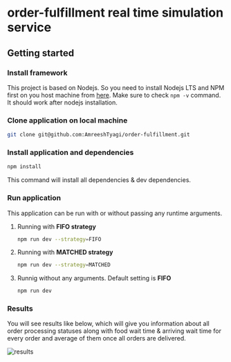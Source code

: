 # order-fulfillment real time simulation service

## Getting started

### **Install framework**
This project is based on Nodejs. So you need to install Nodejs LTS and NPM first on you host machine from [here](https://nodejs.org/en/download/). Make sure to check `npm -v` command. It should work after nodejs installation.


### **Clone application on local machine**
```sh
git clone git@github.com:AmreeshTyagi/order-fulfillment.git
```
### **Install application and dependencies**

```sh
npm install
```
This command will install all dependencies & dev dependencies.

### **Run application**

This application can be run with or without passing any runtime arguments.

1. Running with **FIFO strategy**
   ```sh
   npm run dev --strategy=FIFO
   ```
2. Running with **MATCHED strategy**
   ```sh
   npm run dev --strategy=MATCHED
   ```
3. Runnig without any arguments. Default setting is **FIFO**
    ```sh
   npm run dev
   ```

### **Results**

You will see results like below, which will give you information about all order processing statuses along with food wait time & arriving wait time for every order and average of them once all orders are delivered.

![results](results.png)